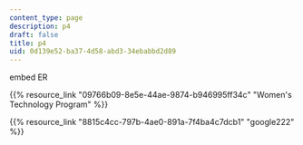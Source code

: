 ```yaml
---
content_type: page
description: p4
draft: false
title: p4
uid: 0d139e52-ba37-4d58-abd3-34ebabbd2d89
---
```

embed ER

{{% resource_link "09766b09-8e5e-44ae-9874-b946995ff34c" "Women's Technology Program" %}}

{{% resource_link "8815c4cc-797b-4ae0-891a-7f4ba4c7dcb1" "google222" %}}